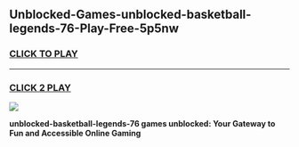 
## Unblocked-Games-unblocked-basketball-legends-76-Play-Free-5p5nw
<h3>
<a href="https://premium76.site?title=unblocked-basketball-legends-76&ref=12A">CLICK TO PLAY</a></h3>
<hr>

<h3>
<a href="https://premium76.site?title=unblocked-basketball-legends-76&ref=12A">CLICK 2 PLAY</a>
  
</h3>

<a href="https://premium76.site?title=unblocked-basketball-legends-76&ref=12A"><img src="https://clearcache.store/games.png"></a>


**unblocked-basketball-legends-76 games unblocked: Your Gateway to Fun and Accessible Online Gaming**
